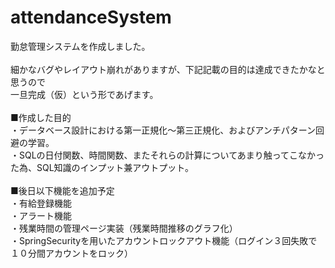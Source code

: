 # attendanceSystem
勤怠管理システムを作成しました。<br>
<br>
細かなバグやレイアウト崩れがありますが、下記記載の目的は達成できたかなと思うので<br>
一旦完成（仮）という形であげます。<br>
<br>
■作成した目的<br>
・データベース設計における第一正規化〜第三正規化、およびアンチパターン回避の学習。<br>
・SQLの日付関数、時間関数、またそれらの計算についてあまり触ってこなかった為、SQL知識のインプット兼アウトプット。<br>
<br>
■後日以下機能を追加予定<br>
・有給登録機能<br>
・アラート機能<br>
・残業時間の管理ページ実装（残業時間推移のグラフ化）<br>
・SpringSecurityを用いたアカウントロックアウト機能（ログイン３回失敗で１０分間アカウントをロック）<br>
